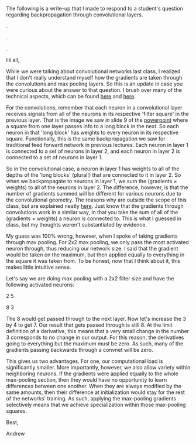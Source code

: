 The following is a write-up that I made to respond to a student's question regarding backpropagation through convolutional layers.

.

.

.

Hi all,

While we were talking about convolutional networks last class, I realized that I don't really understand myself how the gradients are taken through the convolutions and max pooling layers.  So this is an update in case you were curious about the answer to that question.  I brush over many of the technical aspects, which can be found [here](https://grzegorzgwardys.wordpress.com/2016/04/22/8/) and [here](https://www.slideshare.net/kuwajima/cnnbp).

For the convolutions, remember that each neuron in a convolutional layer receives signals from all of the neurons in its respective 'filter square' in the previous layer.  That is the image we saw in slide 9 of the [powerpoint](https://github.com/Andrew-Draganov/Neural-Networks-in-Application/blob/master/Slide%20Shows/6%20-%20Convolutional%20Networks.pdf) where a square from one layer passes info to a long block in the next.  So each neuron in that 'long block' has weights to every neuron in its respective square.  Functionally, this is the same backpropagation we saw for traditional feed forward network in previous lectures.  Each neuron in layer 1 is connected to a set of neurons in layer 2, and each neuron in layer 2 is connected to a set of neurons in layer 1.

So in the convolutional case, a neuron in layer 1 has weights to all of the depths of the 'long blocks' (plural!) that are connected to it in layer 2.  So when we backpropagate to neurons in layer 1, we sum the (gradients × weights) to all of the neurons in layer 2.  The difference, however, is that the number of gradients summed will be different for various neurons due to the convolutional geometry. The reasons why are outside the scope of this class, but are explained neatly [here](https://grzegorzgwardys.wordpress.com/2016/04/22/8/).  Just know that the gradients through convolutions work in a similar way, in that you take the sum of all of the (gradients × weights) a neuron is connected to.  This is what I guessed in class, but my thoughts weren't substantiated by evidence.

My guess was 100% wrong, however, when I spoke of taking gradients through max pooling.  For 2x2 max pooling, we only pass the most activated neuron through, thus reducing our network size.  I said that the gradient would be taken on the maximum, but then applied equally to everything in the square it was taken from.  To be honest, now that I think about it, this makes little intuitive sense.

Let's say we are doing max pooling with a 2x2 filter size and have the following activated neurons:

2   5

8   3

The 8 would get passed through to the next layer.  Now let's increase the 3 by 4 to get 7.  Our result that gets passed through is still 8.  At the limit definition of a derivative, this means that a very small change in the number 3 corresponds to no change in our output.  For this reason, the derivatives going to everything but the maximum must be zero.  As such, many of the gradients passing backwards through a convnet will be zero.

This gives us two advantages.  For one, our computational load is significantly smaller.  More importantly, however, we also allow variety within neighboring neurons.  If the gradients were applied equally to the whole max-pooling section, then they would have no opportunity to learn differences between one another.  When they are always modified by the same amounts, then their difference at initialization would stay for the rest of the networks' training.  As such, applying the max-pooling gradients selectively means that we achieve specialization within those max-pooling squares.

 

Best,

Andrew

